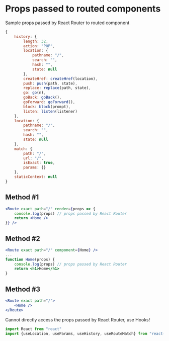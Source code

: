 # Props passed to routed components

Sample props passed by React Router to routed component

```js
{
    history: {
        length: 32, 
        action: "POP", 
        location: {
            pathname: "/", 
            search: "", 
            hash: "", 
            state: null
        }, 
        createHref: createHref(location), 
        push: push(path, state), 
        replace: replace(path, state), 
        go: go(n), 
        goBack: goBack(), 
        goForward: goForward(), 
        block: block(prompt), 
        listen: listen(listener)
    }, 
    location: {
        pathname: "/", 
        search: "", 
        hash: "", 
        state: null
    }, 
    match: {
        path: "/", 
        url: "/", 
        isExact: true, 
        params: {}
    }, 
    staticContext: null
}
```
## Method #1

```jsx
<Route exact path="/" render={props => {
    console.log(props) // props passed by React Router
    return <Home />
}} />
```

## Method #2

```jsx
<Route exact path="/" component={Home} />
...
function Home(props) {
    console.log(props) // props passed by React Router
    return <h1>Home</h1>
}
```

## Method #3

```jsx
<Route exact path="/">
    <Home />
</Route>
```

Cannot directly access the props passed by React Router, use Hooks!

```jsx
import React from "react"
import {useLocation, useParams, useHistory, useRouteMatch} from "react-router-dom"
```
